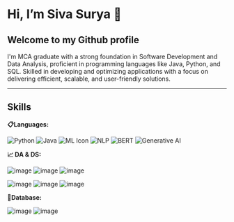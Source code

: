 # Hi, I’m Siva Surya 👋
## Welcome to my Github profile
I'm MCA graduate with a strong foundation in Software Development and Data Analysis, proficient in programming languages like Java, Python, and SQL. Skilled in developing and optimizing applications with a focus on delivering efficient, scalable, and user-friendly solutions.
***

## Skills
**📋Languages:**

![Python](https://github.com/user-attachments/assets/ea442310-42d7-4fd0-8357-5efb8159d8da) 
![Java](https://github.com/user-attachments/assets/4a9684bc-9bff-4c25-b53f-d1c27f0271c4)
![ML Icon](path/to/icon.png)
![NLP](https://example.com/nlp-icon.png)
![BERT](https://example.com/bert-icon.png)
![Generative AI](https://example.com/gen-ai-icon.png)



**📈 DA & DS:**

![image](https://github.com/user-attachments/assets/e707f241-b05b-42ae-a7fc-3485199de03a)
![image](https://github.com/user-attachments/assets/a8458510-1bf5-4953-abf5-fba7bf4dab7d)
![image](https://github.com/user-attachments/assets/de053a1a-cbdf-4247-9eeb-8c3992d797ce)

![image](https://github.com/user-attachments/assets/9fd84460-9e32-4561-9c6c-0a689078ea2f)
![image](https://github.com/user-attachments/assets/8b390353-3c75-4db1-9778-58dfa798f5ed)
![image](https://github.com/user-attachments/assets/36e72410-058d-4879-be09-f65745ba231d)

**💾Database:**

![image](https://github.com/user-attachments/assets/cfad40c0-af34-44ff-8815-fd20f1c9f26b)
![image](https://github.com/user-attachments/assets/4b811be6-e679-4035-93b8-57fd453ab354)
